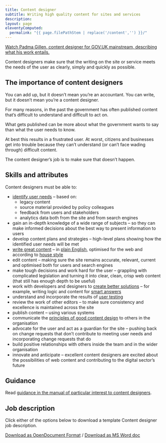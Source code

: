 ```yaml
---
title: Content designer
subtitle: Writing high quality content for sites and services
description:
layout: page
eleventyComputed:
  permalink: "{{ page.filePathStem | replace('/content','') }}/"
---
```


[Watch Padma Gillen, content designer for GOV.UK mainstream, describing what his work entails.](https://www.youtube.com/watch?v=kUlL1AU_CO0)

Content designers make sure that the writing on the site or service meets the needs of the user as clearly, simply and quickly as possible.

## The importance of content designers

You can add up, but it doesn’t mean you’re an accountant. You can write, but it doesn’t mean you’re a content designer.

For many reasons, in the past the government has often published content that’s difficult to understand and difficult to act on.

What gets published can be more about what the government wants to say than what the user needs to know.

At best this results in a frustrated user. At worst, citizens and businesses get into trouble because they can’t understand (or can’t face wading through) difficult content.

The content designer’s job is to make sure that doesn’t happen.

## Skills and attributes

Content designers must be able to:

- [identify user needs](/version-1/guides/user-centred-design/) – based on:
    - legacy content
    - source material provided by policy colleagues
    - feedback from users and stakeholders
    - analytics data both from the site and from search engines
- gain an in-depth knowledge of a wide range of subjects – so they can make informed decisions about the best way to present information to users
- develop content plans and strategies – high-level plans showing how the identified user needs will be met
- [write great content](https://www.gov.uk/guidance/content-design/writing-for-gov-uk) – in [plain English](https://www.gov.uk/guidance/content-design/writing-for-gov-uk#plain-english), optimised for the web and according to [house style](https://www.gov.uk/guidance/style-guide/)
- edit content – making sure the site remains accurate, relevant, current and optimised both for users and search engines
- make tough decisions and work hard for the user – grappling with complicated legislation and turning it into clear, clean, crisp web content (that still has enough depth to be useful)
- work with developers and designers to [create better solutions](https://gds.blog.gov.uk/2012/11/05/tools-over-content/) – for example, writing logic and content for [smart answers](https://gds.blog.gov.uk/2012/02/16/smart-answers-are-smart/)
- understand and incorporate the results of [user testing](/version-1/guides/user-research/)
- review the work of other editors – to make sure consistency and excellence is maintained across the site
- publish content – using various systems
- communicate the [principles of good content design](https://www.gov.uk/guidance/content-design/what-is-content-design) to others in the organisation
- advocate for the user and act as a guardian for the site – pushing back on change requests that don’t contribute to meeting user needs and incorporating change requests that do
- build positive relationships with others inside the team and in the wider organisation
- innovate and anticipate – excellent content designers are excited about the possibilities of web content and contributing to the digital sector’s future

## Guidance

Read [guidance in the manual of particular interest to content designers](https://www.gov.uk/service-manual/content-designers).

## Job description

Click either of the options below to download a template Content designer job description.

[Download as OpenDocument Format](/assets/content/version-1/guides/documents/Contentdesigners-generic.odt) / [Download as MS Word doc](/assets/content/version-1/guides/documents/Contentdesigners-generic.docx)
